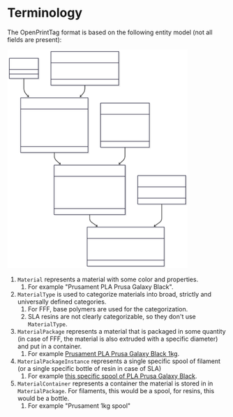 # Terminology
The OpenPrintTag format is based on the following entity model (not all fields are present):

<img src="class_diagram.svg" style="max-width: 500px; max-height: 500px;"/>

1. `Material` represents a material with some color and properties.
	1. For example "Prusament PLA Prusa Galaxy Black".
1. `MaterialType` is used to categorize materials into broad, strictly and universally defined categories.
	1. For FFF, base polymers are used for the categorization.
	1. SLA resins are not clearly categorizable, so they don't use `MaterialType`.
1. `MaterialPackage` represents a material that is packaged in some quantity (in case of FFF, the material is also extruded with a specific diameter) and put in a container.
	1. For example [Prusament PLA Prusa Galaxy Black 1kg](https://www.prusa3d.com/cs/produkt/prusament-pla-prusa-galaxy-black-1kg/).
1. `MaterialPackageInstance` represents a single specific spool of filament (or a single specific bottle of resin in case of SLA)
	1. For example [this specific spool of PLA Prusa Galaxy Black](https://prusament.com/spool/?spoolId=eb8881e3e0).
1. `MaterialContainer` represents a container the material is stored in in `MaterialPackage`. For filaments, this would be a spool, for resins, this would be a bottle.
	1. For example "Prusament 1kg spool"
